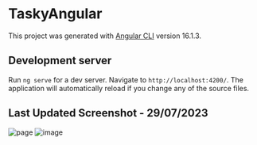 # TaskyAngular

This project was generated with [Angular CLI](https://github.com/angular/angular-cli) version 16.1.3.

## Development server

Run `ng serve` for a dev server. Navigate to `http://localhost:4200/`. The application will automatically reload if you change any of the source files.

## Last Updated Screenshot - 29/07/2023
![page](https://github.com/EwertonMendes/tasky-angular/assets/33728924/be7230d9-cc97-4f0e-8f1e-58e4dde9c5df)
![image](https://github.com/EwertonMendes/tasky-angular/assets/33728924/e55295d6-9a75-47fd-8271-ff70d0c5eaea)

